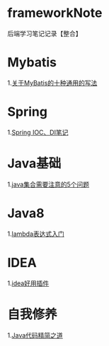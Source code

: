 # frameworkNote
后端学习笔记记录【整合】

 # Mybatis
  1.[关于MyBatis的十种通用的写法](https://mp.weixin.qq.com/s/apHR5fst3fBHc83drhRyiQ)
  
  # Spring
  1.[Spring IOC、DI笔记](https://mp.weixin.qq.com/s?__biz=Mzg2MjEwMjI1Mg==&mid=2247493496&idx=2&sn=fb918c820f811c683612cb45fbf21074&chksm=ce0e50fbf979d9ed69bd857fa248d3c1abb2edf4a9195d9897a655d355540004c67e203b9671&scene=126&sessionid=1591087191&key=a1e6d9687003e391b061a4a4665df0d7ea43e61986ad97467f7743a4b310ce801dc7334bb993b2f70874f58d6e9921d17f2d5a3fb467e645be271c80e64774d72da73effe6a51b44a1c35547a877a77f&ascene=1&uin=MzgwMjkyMzYz&devicetype=Windows+10+x64&version=62090070&lang=zh_CN&exportkey=AYhopN0HfMvh%2B4AgB9Loxog%3D&pass_ticket=ZDpXczObGXpHXKcaNBrOimtL2ycYsB66hmMRWXojxeLBTt1qdVd2RX%2FTKCniz3uz)
  
  # Java基础
  1.[java集合需要注意的5个问题](https://mp.weixin.qq.com/s?__biz=Mzg2MjEwMjI1Mg==&mid=2247493559&idx=3&sn=349d0bc9d1cc9cc174b98cd6b82e7e6b&chksm=ce0e5034f979d9228cd6feabe6ebefb30ce26cd65d9d70e81ce3c00d48046b557b77ba7c367a&scene=126&sessionid=1591087191&key=a1e6d9687003e391cbe5b6f951ab02115c1defb75c476160dd3b20812c13fbc3f31a0888236ad70827a30b1f8e5316ae32890684f1b3354b41735521806d9dfa630a80b0c2e55727fef36ecda23205a6&ascene=1&uin=MzgwMjkyMzYz&devicetype=Windows+10+x64&version=62090070&lang=zh_CN&exportkey=Ae5D8nCKpmZruxZGw%2BIVbBc%3D&pass_ticket=ZDpXczObGXpHXKcaNBrOimtL2ycYsB66hmMRWXojxeLBTt1qdVd2RX%2FTKCniz3uz)
  
 # Java8
  1.[lambda表达式入门](https://mp.weixin.qq.com/s?__biz=Mzg2MjEwMjI1Mg==&mid=2247494059&idx=3&sn=130d8c84b44f00dc7f9acd899a24e78d&chksm=ce0e5e28f979d73eef579ef99ed41ebe54d8e6742bea823c5f0c474c743b96905e4eb2b5e535&scene=126&sessionid=1591085757&key=0f1677c6a6a505f44ed43c86de8e5e1287ac10ec09214bc3ac3d1b10d0ff7a7a857b7d665260d7c349e0d9f7641b5ee3779ea53f1354f80ab4aba9f2867ff374532af046ee5c2ca8dc894e760cffe7b3&ascene=1&uin=MzgwMjkyMzYz&devicetype=Windows+10+x64&version=62090070&lang=zh_CN&exportkey=AZtLwtgD2QxgGGx2Zc79QcM%3D&pass_ticket=ZDpXczObGXpHXKcaNBrOimtL2ycYsB66hmMRWXojxeLBTt1qdVd2RX%2FTKCniz3uz)
  
  
  
  # IDEA
  1.[idea好用插件](https://mp.weixin.qq.com/s?__biz=Mzg2MjEwMjI1Mg==&mid=2247493705&idx=1&sn=c71b03d0cb4ed7ed4ff02fca96c61f6e&chksm=ce0e5fcaf979d6dc1d55bdea11a36c95ce9d1f471f19dee69c9cfa8702ee63121a6dc7cdc173&scene=126&sessionid=1591085757&key=5a524385902d8a6ca1fa700b125b28fefacf91dc3c277951eedff461b14ef8e57d3521a1ebe22eb873f30d1affd19c99a45f8cec24406fcca070dd8a33d6fcb7f4f2570576f501cb843ff6ac5e65feef&ascene=1&uin=MzgwMjkyMzYz&devicetype=Windows+10+x64&version=62090070&lang=zh_CN&exportkey=AU2ls6KAUuiEaZL2GyjKTzI%3D&pass_ticket=ZDpXczObGXpHXKcaNBrOimtL2ycYsB66hmMRWXojxeLBTt1qdVd2RX%2FTKCniz3uz)
 
 # 自我修养
  1.[Java代码精简之道](https://mp.weixin.qq.com/s/X5_6H4jtxh2LTiLvDOZoVg)
